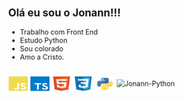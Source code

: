 ## Olá eu sou o Jonann!!!

-  Trabalho com Front End
-  Estudo Python
-  Sou colorado 
-  Amo a Cristo.

<div style="display: inline_block"><br>
  <img align="center" alt="Jonann-Js" height="30" width="40" src="https://raw.githubusercontent.com/devicons/devicon/master/icons/javascript/javascript-plain.svg">
  <img align="center" alt="Jonann-Ts" height="30" width="40" src="https://raw.githubusercontent.com/devicons/devicon/master/icons/typescript/typescript-plain.svg">
  <img align="center" alt="Jonann-HTML" height="30" width="40" src="https://raw.githubusercontent.com/devicons/devicon/master/icons/html5/html5-original.svg">
  <img align="center" alt="Jonann-CSS" height="30" width="40" src="https://raw.githubusercontent.com/devicons/devicon/master/icons/css3/css3-original.svg">
  <img align="center" alt="Jonann-Python" height="30" width="40" src="https://raw.githubusercontent.com/devicons/devicon/master/icons/python/python-original.svg">
  <img  align="center" alt="Jonann-Python" height="30" width="40" src="https://cdn.jsdelivr.net/gh/devicons/devicon@latest/icons//-.svg">       
</div>
  
##
